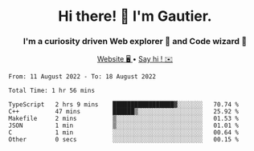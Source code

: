 <h1 align="center">Hi there! 👋 I'm Gautier.</h1>
<h3 align="center">I'm a curiosity driven Web explorer 🚀 and Code wizard 🧙</h3>

<p align="center">
  <a href="http://xisabla.pro">Website 🖥️ </a> •
  <a href="mailto:xisabla.dev@gmail.com">Say hi ! ✉️</a>
</p>

<!--START_SECTION:waka-->

```text
From: 11 August 2022 - To: 18 August 2022

Total Time: 1 hr 56 mins

TypeScript   2 hrs 9 mins    █████████████████▓░░░░░░░   70.74 %
C++          47 mins         ██████▒░░░░░░░░░░░░░░░░░░   25.92 %
Makefile     2 mins          ▒░░░░░░░░░░░░░░░░░░░░░░░░   01.53 %
JSON         1 min           ▒░░░░░░░░░░░░░░░░░░░░░░░░   01.01 %
C            1 min           ░░░░░░░░░░░░░░░░░░░░░░░░░   00.64 %
Other        0 secs          ░░░░░░░░░░░░░░░░░░░░░░░░░   00.15 %
```

<!--END_SECTION:waka-->
